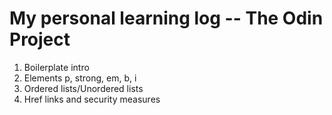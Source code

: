 # My personal learning log -- The Odin Project

<ol>
<li>Boilerplate intro</li>
<li>Elements p, strong, em, b, i</li>
<li>Ordered lists/Unordered lists</li>
<li>Href links and security measures</li>
</ol>


